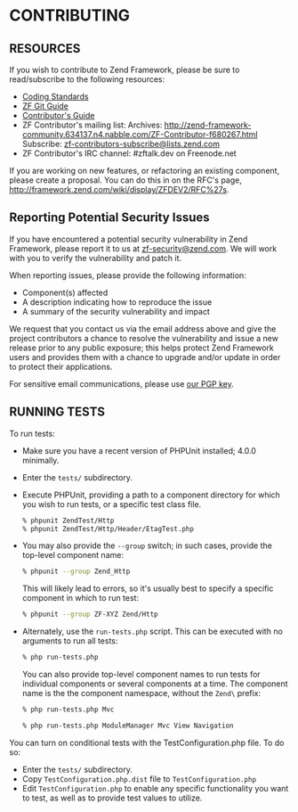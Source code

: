 # CONTRIBUTING

## RESOURCES

If you wish to contribute to Zend Framework, please be sure to
read/subscribe to the following resources:

 -  [Coding Standards](http://framework.zend.com/wiki/display/ZFDEV2/Coding+Standards)
 -  [ZF Git Guide](README-GIT.md)
 -  [Contributor's Guide](http://framework.zend.com/participate/contributor-guide)
 -  ZF Contributor's mailing list:
    Archives: http://zend-framework-community.634137.n4.nabble.com/ZF-Contributor-f680267.html
    Subscribe: zf-contributors-subscribe@lists.zend.com
 -  ZF Contributor's IRC channel:
    #zftalk.dev on Freenode.net

If you are working on new features, or refactoring an existing
component, please create a proposal. You can do this in on the RFC's
page, http://framework.zend.com/wiki/display/ZFDEV2/RFC%27s.

## Reporting Potential Security Issues

If you have encountered a potential security vulnerability in Zend Framework, please report it to us at [zf-security@zend.com](mailto:zf-security@zend.com). We will work with you to verify the vulnerability and patch it.

When reporting issues, please provide the following information:

- Component(s) affected
- A description indicating how to reproduce the issue
- A summary of the security vulnerability and impact

We request that you contact us via the email address above and give the project contributors a chance to resolve the vulnerability and issue a new release prior to any public exposure; this helps protect Zend Framework users and provides them with a chance to upgrade and/or update in order to protect their applications.

For sensitive email communications, please use [our PGP key](http://framework.zend.com/zf-security-pgp-key.asc).

## RUNNING TESTS

To run tests:

- Make sure you have a recent version of PHPUnit installed; 4.0.0
  minimally.
- Enter the `tests/` subdirectory.
- Execute PHPUnit, providing a path to a component directory for which
  you wish to run tests, or a specific test class file.

  ```sh
  % phpunit ZendTest/Http
  % phpunit ZendTest/Http/Header/EtagTest.php
  ```

- You may also provide the `--group` switch; in such cases, provide the
  top-level component name:

  ```sh
  % phpunit --group Zend_Http
  ```

  This will likely lead to errors, so it's usually best to specify a
  specific component in which to run test:

  ```sh
  % phpunit --group ZF-XYZ Zend/Http
  ```
- Alternately, use the `run-tests.php` script. This can be executed with no
  arguments to run all tests:

  ```sh
  % php run-tests.php
  ```

  You can also provide top-level component names to run tests for individual
  components or several components at a time. The component name is the the
  component namespace, without the `Zend\` prefix:

  ```sh
  % php run-tests.php Mvc
  ```

  ```sh
  % php run-tests.php ModuleManager Mvc View Navigation
  ```

You can turn on conditional tests with the TestConfiguration.php file.
To do so:

 -  Enter the `tests/` subdirectory.
 -  Copy `TestConfiguration.php.dist` file to `TestConfiguration.php`
 -  Edit `TestConfiguration.php` to enable any specific functionality you
    want to test, as well as to provide test values to utilize.
